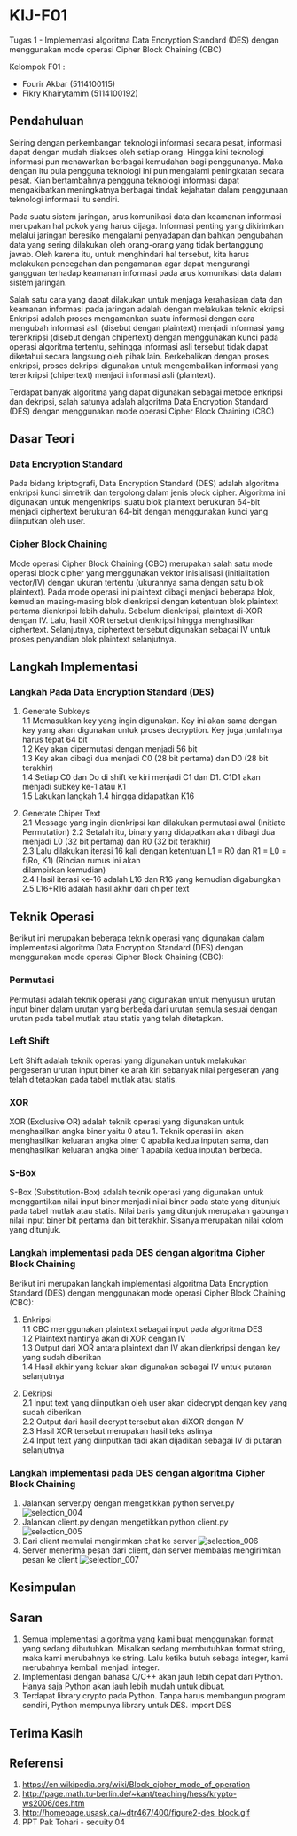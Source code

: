 # KIJ-F01
Tugas 1 - Implementasi algoritma Data Encryption Standard (DES) dengan menggunakan mode operasi Cipher Block Chaining (CBC)

Kelompok F01 :
- Fourir Akbar      (5114100115)
- Fikry Khairytamim (5114100192)

## Pendahuluan
Seiring dengan perkembangan teknologi informasi secara pesat, informasi dapat dengan mudah diakses oleh setiap orang. Hingga kini teknologi informasi pun menawarkan berbagai kemudahan bagi penggunanya. Maka dengan itu pula pengguna teknologi ini pun mengalami peningkatan secara pesat. Kian bertambahnya pengguna teknologi informasi dapat mengakibatkan meningkatnya berbagai tindak kejahatan dalam penggunaan teknologi informasi itu sendiri.

Pada suatu sistem jaringan, arus komunikasi data dan keamanan informasi merupakan hal pokok yang harus dijaga. Informasi penting yang dikirimkan melalui jaringan beresiko mengalami penyadapan dan bahkan pengubahan data yang sering dilakukan oleh orang-orang yang tidak bertanggung jawab. Oleh karena itu, untuk menghindari hal tersebut, kita harus melakukan pencegahan dan pengamanan agar dapat mengurangi gangguan terhadap keamanan informasi pada arus komunikasi data dalam sistem jaringan.

Salah satu cara yang dapat dilakukan untuk menjaga kerahasiaan data dan keamanan informasi pada jaringan adalah dengan melakukan teknik ekripsi. Enkripsi adalah proses mengamankan suatu informasi dengan cara mengubah informasi asli (disebut dengan plaintext) menjadi informasi yang terenkripsi (disebut dengan chipertext) dengan menggunakan kunci pada operasi algoritma tertentu, sehingga informasi asli tersebut tidak dapat diketahui secara langsung oleh pihak lain. Berkebalikan dengan proses enkripsi, proses dekripsi digunakan untuk mengembalikan informasi yang terenkripsi (chipertext) menjadi informasi asli (plaintext).

Terdapat banyak algoritma yang dapat digunakan sebagai metode enkripsi dan dekripsi, salah satunya adalah algoritma Data Encryption Standard (DES) dengan menggunakan mode operasi Cipher Block Chaining (CBC)

## Dasar Teori
### Data Encryption Standard
Pada bidang kriptografi, Data Encryption Standard (DES) adalah algoritma enkripsi kunci simetrik dan tergolong dalam jenis block cipher. Algoritma ini digunakan untuk mengenkripsi suatu blok plaintext berukuran 64-bit menjadi ciphertext berukuran 64-bit dengan menggunakan kunci yang diinputkan oleh user.

### Cipher Block Chaining
Mode operasi Cipher Block Chaining (CBC) merupakan salah satu mode operasi block cipher yang menggunakan vektor inisialisasi (initialitation vector/IV) dengan ukuran tertentu (ukurannya sama dengan satu blok plaintext). Pada mode operasi ini plaintext dibagi menjadi beberapa blok, kemudian masing-masing blok dienkripsi dengan ketentuan blok plaintext pertama dienkripsi lebih dahulu. Sebelum dienkripsi, plaintext di-XOR dengan IV. Lalu, hasil XOR tersebut dienkripsi hingga menghasilkan ciphertext. Selanjutnya, ciphertext tersebut digunakan sebagai IV untuk proses penyandian blok plaintext selanjutnya.

## Langkah Implementasi
### Langkah Pada Data Encryption Standard (DES)
1. Generate Subkeys <br/>
1.1 Memasukkan key yang ingin digunakan. Key ini akan sama dengan key yang akan digunakan untuk proses decryption.
Key juga jumlahnya harus tepat 64 bit <br/>
1.2 Key akan dipermutasi dengan menjadi 56 bit <br/>
1.3 Key akan dibagi dua menjadi C0 (28 bit pertama) dan D0 (28 bit terakhir) <br/>
1.4 Setiap C0 dan Do di shift ke kiri menjadi C1 dan D1. C1D1 akan menjadi subkey ke-1 atau K1 <br/>
1.5 Lakukan langkah 1.4 hingga didapatkan K16 <br/>

2. Generate Chiper Text <br/>
2.1 Message yang ingin dienkripsi kan dilakukan permutasi awal (Initiate Permutation)
2.2 Setalah itu, binary yang didapatkan akan dibagi dua menjadi L0 (32 bit pertama) dan R0 (32 bit terakhir) <br/>
2.3 Lalu dilakukan iterasi 16 kali dengan ketentuan L1 = R0 dan R1 = L0 = f(Ro, K1) (Rincian rumus ini akan <br/>
dilampirkan kemudian) <br/>
2.4 Hasil iterasi ke-16 adalah L16 dan R16 yang kemudian digabungkan <br/>
2.5 L16+R16 adalah hasil akhir dari chiper text <br/>

## Teknik Operasi
Berikut ini merupakan beberapa teknik operasi yang digunakan dalam implementasi algoritma Data Encryption Standard (DES) dengan menggunakan mode operasi Cipher Block Chaining (CBC):
### Permutasi
Permutasi adalah teknik operasi yang digunakan untuk menyusun urutan input biner dalam urutan yang berbeda dari urutan semula sesuai dengan urutan pada tabel mutlak atau statis yang telah ditetapkan. 
### Left Shift
Left Shift adalah teknik operasi yang digunakan untuk melakukan pergeseran urutan input biner ke arah kiri sebanyak nilai pergeseran yang telah ditetapkan pada tabel mutlak atau statis. 
### XOR
XOR (Exclusive OR) adalah teknik operasi yang digunakan untuk menghasilkan angka biner yaitu 0 atau 1. Teknik operasi ini akan menghasilkan keluaran angka biner 0 apabila kedua inputan sama, dan menghasilkan keluaran angka biner 1 apabila kedua inputan berbeda. 
### S-Box
S-Box (Substitution-Box) adalah teknik operasi yang digunakan untuk menggantikan nilai input biner menjadi nilai biner pada state yang ditunjuk pada tabel mutlak atau statis. Nilai baris yang ditunjuk merupakan gabungan nilai input biner bit pertama dan bit terakhir. Sisanya merupakan nilai kolom yang ditunjuk. 

### Langkah implementasi pada DES dengan algoritma Cipher Block Chaining
Berikut ini merupakan langkah implementasi algoritma Data Encryption Standard (DES) dengan menggunakan mode operasi Cipher Block Chaining (CBC):
1. Enkripsi <br/>
1.1 CBC menggunakan plaintext sebagai input pada algoritma DES <br/>
1.2 Plaintext nantinya akan di XOR dengan IV <br/>
1.3 Output dari XOR antara plaintext dan IV akan dienkripsi dengan key yang sudah diberikan <br/>
1.4 Hasil akhir yang keluar akan digunakan sebagai IV untuk putaran selanjutnya <br/>

2. Dekripsi <br/>
2.1 Input text yang diinputkan oleh user akan didecrypt dengan key yang sudah diberikan <br/>
2.2 Output dari hasil decrypt tersebut akan diXOR dengan IV <br/>
2.3 Hasil XOR tersebut merupakan hasil teks aslinya <br/>
2.4 Input text yang diinputkan tadi akan dijadikan sebagai IV di putaran selanjutnya <br/>

### Langkah implementasi pada DES dengan algoritma Cipher Block Chaining
1. Jalankan server.py dengan mengetikkan python server.py
![selection_004](https://cloud.githubusercontent.com/assets/16026826/24903607/22fd6180-1ed8-11e7-84e8-300295699d5c.png)
2. Jalankan client.py dengan mengetikkan python client.py
![selection_005](https://cloud.githubusercontent.com/assets/16026826/24903658/3e01f112-1ed8-11e7-8782-ff2811d079b0.png)
3. Dari client memulai mengirimkan chat ke server
![selection_006](https://cloud.githubusercontent.com/assets/16026826/24903685/51fdf968-1ed8-11e7-8213-a4fe881ab5d6.png)
4. Server menerima pesan dari client, dan server membalas mengirimkan pesan ke client
![selection_007](https://cloud.githubusercontent.com/assets/16026826/24903700/60c7b65a-1ed8-11e7-8368-5b39d2f091e3.png)

## Kesimpulan
## Saran
1. Semua implementasi algoritma yang kami buat menggunakan format yang sedang dibutuhkan. Misalkan sedang membutuhkan format string, maka kami merubahnya ke string. Lalu ketika butuh sebaga integer, kami merubahnya kembali menjadi integer.
2. Implementasi dengan bahasa C/C++ akan jauh lebih cepat dari Python. Hanya saja Python akan jauh lebih mudah untuk dibuat.
3. Terdapat library crypto pada Python. Tanpa harus membangun program sendiri, Python mempunya library untuk DES. import DES

## Terima Kasih

## Referensi
1. https://en.wikipedia.org/wiki/Block_cipher_mode_of_operation
2. http://page.math.tu-berlin.de/~kant/teaching/hess/krypto-ws2006/des.htm
3. http://homepage.usask.ca/~dtr467/400/figure2-des_block.gif
4. PPT Pak Tohari - secuity 04
